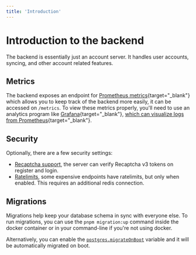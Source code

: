 ```yaml
---
title: 'Introduction'
---
```


# Introduction to the backend

The backend is essentially just an account server. It handles user accounts, syncing, and other account related features.

## Metrics

The backend exposes an endpoint for [Prometheus metrics](https://prometheus.io/){target="\_blank"} which allows you to keep track of the backend more easily, it can be accessed on `/metrics`.
To view these metrics properly, you'll need to use an analytics program like [Grafana](https://grafana.com/){target="\_blank"}, [which can visualize logs from Prometheus](https://prometheus.io/docs/visualization/grafana/){target="\_blank"}.

## Security

Optionally, there are a few security settings:

- [Recaptcha support](2.configuration.md#captcha), the server can verify Recaptcha v3 tokens on register and login.
- [Ratelimits](2.configuration.md#ratelimits), some expensive endpoints have ratelimits, but only when enabled. This requires an additional redis connection.

## Migrations

Migrations help keep your database schema in sync with everyone else. To run migrations, you can use the `pnpm migration:up` command inside the docker container or in your command-line if you're not using docker.

Alternatively, you can enable the [`postgres.migrateOnBoot`](2.configuration.md#postgresmigrateonboot) variable and it will be automatically migrated on boot.
